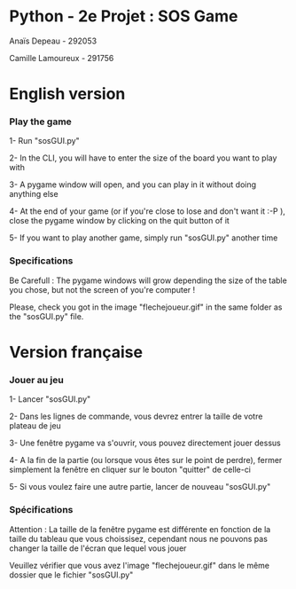 # Python - 2e Projet : SOS Game

Anaïs Depeau - 292053

Camille Lamoureux - 291756

# English version
### Play the game
1- Run "sosGUI.py"

2- In the CLI, you will have to enter the size of the board you want to play with

3- A pygame window will open, and you can play in it without doing anything else

4- At the end of your game (or if you're close to lose and don't want it :-P ), 
close the pygame window by clicking on the quit button of it

5- If you want to play another game, simply run "sosGUI.py" another time

### Specifications
Be Carefull : The pygame windows will grow depending the size of the table you chose, but not the screen of you're computer !

Please, check you got in the image "flechejoueur.gif" in the same folder as the "sosGUI.py" file.

# Version française
### Jouer au jeu
1- Lancer "sosGUI.py"

2- Dans les lignes de commande, vous devrez entrer la taille de votre plateau de jeu

3- Une fenêtre pygame va s'ouvrir, vous pouvez directement jouer dessus

4- A la fin de la partie (ou lorsque vous êtes sur le point de perdre), fermer simplement
la fenêtre en cliquer sur le bouton "quitter" de celle-ci

5- Si vous voulez faire une autre partie, lancer de nouveau "sosGUI.py"


### Spécifications 
Attention : La taille de la fenêtre pygame est différente en fonction de la taille du 
tableau que vous choissisez, cependant nous ne pouvons pas changer la taille de l'écran 
que lequel vous jouer

Veuillez vérifier que vous avez l'image "flechejoueur.gif" dans le même dossier que le fichier "sosGUI.py"
